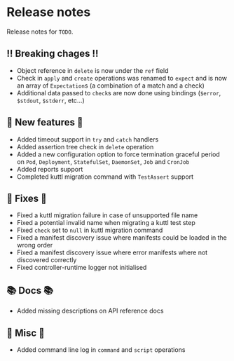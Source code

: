 # Release notes

Release notes for `TODO`.

<!--
## :sparkles: UI changes :sparkles:

## :star: Examples :star:

## :boat: Tutorials :boat:

## :wrench: Fixes :wrench:

## :guitar: Misc :guitar:
-->

## :bangbang: Breaking chages :bangbang:

- Object reference in `delete` is now under the `ref` field
- Check in `apply` and `create` operations was renamed to `expect` and is now an array of `Expectation`s (a combination of a match and a check)
- Additional data passed to `check`s are now done using bindings (`$error`, `$stdout`, `$stderr`, etc...)

## :dizzy: New features :dizzy:

- Added timeout support in `try` and `catch` handlers
- Added assertion tree check in `delete` operation
- Added a new configuration option to force termination graceful period on `Pod`, `Deployment`, `StatefulSet`, `DaemonSet`, `Job` and `CronJob`
- Added reports support
- Completed kuttl migration command with `TestAssert` support

## :wrench: Fixes :wrench:

- Fixed a kuttl migration failure in case of unsupported file name
- Fixed a potential invalid name when migrating a kuttl test step
- Fixed `check` set to `null` in kuttl migration command
- Fixed a manifest discovery issue where manifests could be loaded in the wrong order
- Fixed a manifest discovery issue where error manifests where not discovered correctly
- Fixed controller-runtime logger not initialised

## :books: Docs :books:

- Added missing descriptions on API reference docs

## :guitar: Misc :guitar:

- Added command line log in `command` and `script` operations
